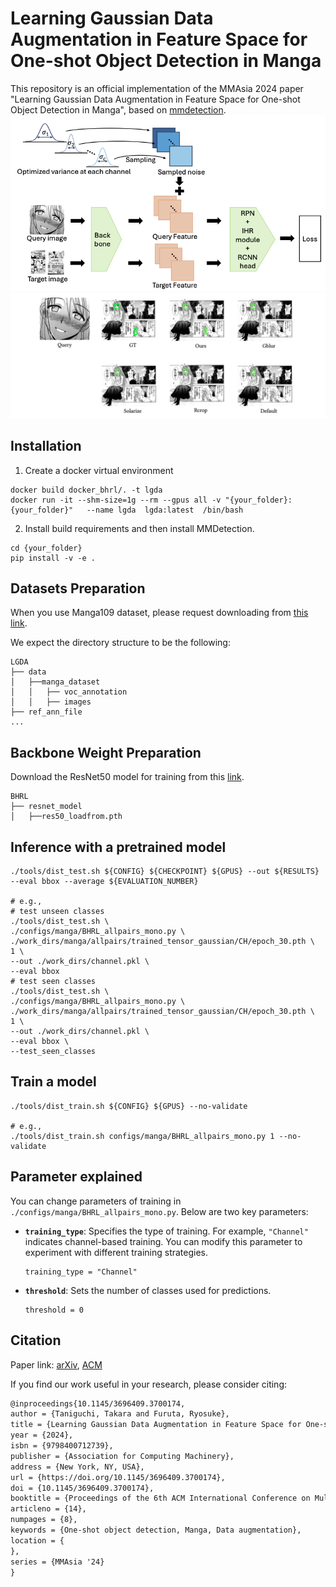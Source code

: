 # Learning Gaussian Data Augmentation in Feature Space for One-shot Object Detection in Manga

This repository is an official implementation of the MMAsia 2024 paper "Learning Gaussian Data Augmentation in Feature Space for One-shot Object Detection in Manga", based on [mmdetection](https://github.com/open-mmlab/mmdetection).
![BHRL](images/architecture.png)
![BHRL](images/Oneshot.png)

## Installation

1. Create a docker virtual environment 

```shell
docker build docker_bhrl/. -t lgda
docker run -it --shm-size=1g --rm --gpus all -v "{your_folder}:{your_folder}"   --name lgda  lgda:latest  /bin/bash 
```

2. Install build requirements and then install MMDetection.

```shell
cd {your_folder}
pip install -v -e . 
```

## Datasets Preparation

When you use Manga109 dataset, please request downloading from [this link](http://www.manga109.org/en/).

We expect the directory structure to be the following:
```
LGDA
├── data
│   ├──manga_dataset
│   │   ├── voc_annotation
│   │   ├── images
├── ref_ann_file
...
```

## Backbone Weight Preparation

Download the ResNet50 model for training from this [link](https://drive.google.com/file/d/1tcRtU-CBu1q00cnnZ6jiF2vvQCzY0a4P/view?usp=sharing).

```
BHRL
├── resnet_model
│   ├──res50_loadfrom.pth
```

## Inference with a pretrained model
```shell
./tools/dist_test.sh ${CONFIG} ${CHECKPOINT} ${GPUS} --out ${RESULTS} --eval bbox --average ${EVALUATION_NUMBER}

# e.g.,
# test unseen classes
./tools/dist_test.sh \
./configs/manga/BHRL_allpairs_mono.py \
./work_dirs/manga/allpairs/trained_tensor_gaussian/CH/epoch_30.pth \
1 \
--out ./work_dirs/channel.pkl \
--eval bbox 
# test seen classes
./tools/dist_test.sh \
./configs/manga/BHRL_allpairs_mono.py \
./work_dirs/manga/allpairs/trained_tensor_gaussian/CH/epoch_30.pth \
1 \
--out ./work_dirs/channel.pkl \
--eval bbox \
--test_seen_classes
```


## Train a model
```shell
./tools/dist_train.sh ${CONFIG} ${GPUS} --no-validate

# e.g.,
./tools/dist_train.sh configs/manga/BHRL_allpairs_mono.py 1 --no-validate
```

## Parameter explained
You can change parameters of training in ```./configs/manga/BHRL_allpairs_mono.py```. Below are two key parameters:

- **`training_type`**: Specifies the type of training. For example, `"Channel"` indicates channel-based training. You can modify this parameter to experiment with different training strategies.
  
  ```
  training_type = "Channel"
  ```

- **`threshold`**: Sets the number of classes used for predictions. 

  ```
  threshold = 0
  ```

## Citation
Paper link: [arXiv](https://arxiv.org/abs/2410.05935), [ACM](https://dl.acm.org/doi/10.1145/3696409.3700174)

If you find our work useful in your research, please consider citing:

```latex
@inproceedings{10.1145/3696409.3700174,
author = {Taniguchi, Takara and Furuta, Ryosuke},
title = {Learning Gaussian Data Augmentation in Feature Space for One-shot Object Detection in Manga},
year = {2024},
isbn = {9798400712739},
publisher = {Association for Computing Machinery},
address = {New York, NY, USA},
url = {https://doi.org/10.1145/3696409.3700174},
doi = {10.1145/3696409.3700174},
booktitle = {Proceedings of the 6th ACM International Conference on Multimedia in Asia},
articleno = {14},
numpages = {8},
keywords = {One-shot object detection, Manga, Data augmentation},
location = {
},
series = {MMAsia '24}
}
```
